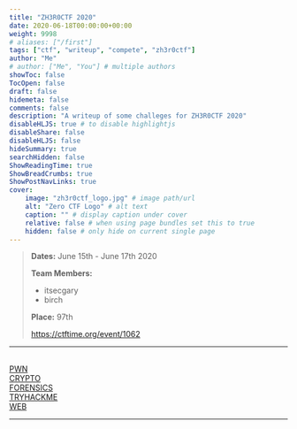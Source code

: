 ```yaml
---
title: "ZH3R0CTF 2020"
date: 2020-06-18T00:00:00+00:00
weight: 9998
# aliases: ["/first"]
tags: ["ctf", "writeup", "compete", "zh3r0ctf"]
author: "Me"
# author: ["Me", "You"] # multiple authors
showToc: false
TocOpen: false
draft: false
hidemeta: false
comments: false
description: "A writeup of some challeges for ZH3R0CTF 2020"
disableHLJS: true # to disable highlightjs
disableShare: false
disableHLJS: false
hideSummary: true
searchHidden: false
ShowReadingTime: true
ShowBreadCrumbs: true
ShowPostNavLinks: true
cover:
    image: "zh3r0ctf_logo.jpg" # image path/url
    alt: "Zero CTF Logo" # alt text
    caption: "" # display caption under cover
    relative: false # when using page bundles set this to true
    hidden: false # only hide on current single page
---
```



> **Dates:** June 15th - June 17th 2020
>
> **Team Members:**
> - itsecgary
> - birch
>
> **Place:** 97th
>
> https://ctftime.org/event/1062

---


<br>
<a href="https://www.itsecgary.com/binexp/zh3r0ctf2020">PWN</a>
<br>
<a href="https://www.itsecgary.com/crypto/zh3r0ctf2020">CRYPTO</a>
<br>
<a href="https://www.itsecgary.com/forensics/zh3r0ctf2020">FORENSICS</a>
<br>
<a href="https://www.itsecgary.com/tryhackme/zh3r0ctf2020">TRYHACKME</a>
<br>
<a href="https://www.itsecgary.com/webexp/zh3r0ctf2020">WEB</a>
<br>

---

